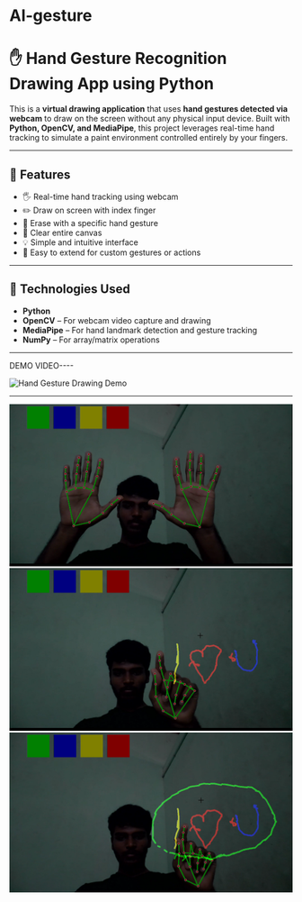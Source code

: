 # AI-gesture
# ✋ Hand Gesture Recognition Drawing App using Python

This is a **virtual drawing application** that uses **hand gestures detected via webcam** to draw on the screen without any physical input device. Built with **Python, OpenCV, and MediaPipe**, this project leverages real-time hand tracking to simulate a paint environment controlled entirely by your fingers.

---

## 📌 Features

- 🖐️ Real-time hand tracking using webcam  
- ✏️ Draw on screen with index finger  
- 🧽 Erase with a specific hand gesture  
- 🧼 Clear entire canvas  
- 💡 Simple and intuitive interface  
- 🔁 Easy to extend for custom gestures or actions

---

## 🧰 Technologies Used

- **Python**
- **OpenCV** – For webcam video capture and drawing
- **MediaPipe** – For hand landmark detection and gesture tracking
- **NumPy** – For array/matrix operations

---
DEMO VIDEO----

![Hand Gesture Drawing Demo](https://github.com/BalaDineshM/AI-gesture/blob/8b4fd8f69ea9595e7cd5903e409e14b12777f53d/ailow.gif)



-----
![image alt](https://github.com/BalaDineshM/AI-gesture/blob/582a9a1df89dc819dc6a2aa67410fd9e2a0251a3/Ai1.png)
![image alt](https://github.com/BalaDineshM/AI-gesture/blob/3824bf35f2af7ec69cc11c458707f1b988d6d24e/Ai2.png)
![image alt](https://github.com/BalaDineshM/AI-gesture/blob/f2c1ada008d66dfae708b75d4b1846514bef1ec5/Ai3.png)



